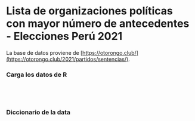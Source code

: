 # Lista de organizaciones políticas con mayor número de antecedentes - Elecciones Perú 2021

La base de datos proviene de [https://otorongo.club/](https://otorongo.club/2021/partidos/sentencias/).




### Carga los datos de R

```{r}




```

### Diccionario de la data


